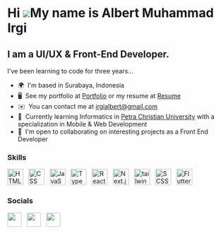 Hi ![](https://user-images.githubusercontent.com/18350557/176309783-0785949b-9127-417c-8b55-ab5a4333674e.gif)My name is Albert Muhammad Irgi
============================================================================================================================================

I am a UI/UX & Front-End Developer.
--------------------------------

I've been learning to code for three years...
*   🌍  I'm based in Surabaya, Indonesia
*   🖥️  See my portfolio at <a target="_blank" rel="noreferrer" href='https://albertirgi.tech'>Portfolio</a> or my resume at <a target="_blank" rel="noreferrer" href='https://drive.google.com/file/d/1kDeZhAZw7zHgF6Jb8NC2Gs-jISifpEnk/view?usp=sharing'>Resume</a>
*   ✉️  You can contact me at [irgialbert@gmail.com](mailto:irgialbert@gmail.com)
*   🧠  Currently learning Informatics in <a target="_blank" rel="noreferrer" href='https://www.petra.ac.id/'>Petra Christian University</a> with a specialization in Mobile & Web Development
*   🤝  I'm open to collaborating on interesting projects as a Front End Developer

### Skills

<p align="left">
<a rel="noreferrer"><img src="https://skillicons.dev/icons?i=html&theme=light" width="36" height="36" alt="HTML" /></a> &nbsp
<a rel="noreferrer"><img src="https://skillicons.dev/icons?i=css&theme=light" width="36" height="36" alt="CSS" /></a> &nbsp
<a rel="noreferrer"><img src="https://skillicons.dev/icons?i=js&theme=light" width="36" height="36" alt="JavaScript" /></a> &nbsp
<a rel="noreferrer"><img src="https://skillicons.dev/icons?i=ts&theme=light" width="36" height="36" alt="TypeScript" /></a> &nbsp
<a rel="noreferrer"><img src="https://skillicons.dev/icons?i=react&theme=light" width="36" height="36" alt="React" /></a> &nbsp
<a rel="noreferrer"><img src="https://skillicons.dev/icons?i=next&theme=light" width="36" height="36" alt="Next.js" /></a> &nbsp
<a rel="noreferrer"><img src="https://skillicons.dev/icons?i=tailwind&theme=light" width="36" height="36" alt="tailwind" /></a> &nbsp
<a rel="noreferrer"><img src="https://skillicons.dev/icons?i=scss&theme=light" width="36" height="36" alt="SCSS" /></a> &nbsp
<a rel="noreferrer"><img src="https://skillicons.dev/icons?i=flutter&theme=light" width="36" height="36" alt="Flutter" /></a> &nbsp
</p>
  

### Socials

<p align="left"> 
  <a href="https://www.linkedin.com/in/albertirgi/" target="_blank" rel="noreferrer"><img src="https://raw.githubusercontent.com/danielcranney/readme-generator/main/public/icons/socials/linkedin.svg" width="32" height="32" /></a> &nbsp;
  <a href="https://stackoverflow.com/users/21627823/albert-muhammad-irgi" target="_blank" rel="noreferrer"><img src="https://raw.githubusercontent.com/danielcranney/readme-generator/main/public/icons/socials/stackoverflow.svg" width="32" height="32" /></a> &nbsp;
  <a href="https://discord.com/users/440791730309300264" target="_blank" rel="noreferrer"><img src="https://raw.githubusercontent.com/danielcranney/readme-generator/main/public/icons/socials/discord.svg" width="32" height="32" /></a> &nbsp;
  
</p>


